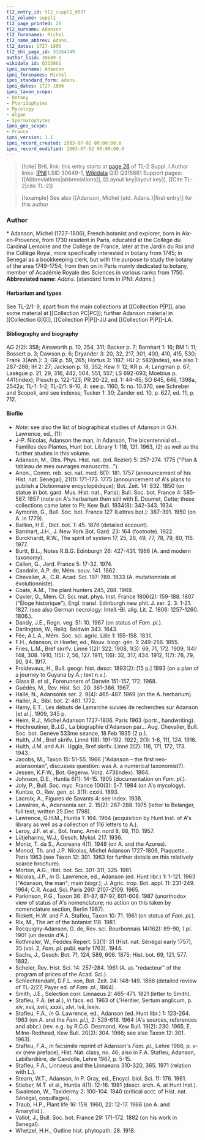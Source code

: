 ```yaml
---
tl2_entry_id: tl2_suppl1_0037
tl2_volume: suppl1
tl2_page_printed: 26
tl2_surname: Adanson
tl2_forenames: Michel
tl2_name_abbrev: Adans.
tl2_dates: 1727-1806
tl2_bhl_page_id: 33264749
author_lsid: 30649-1
wikidata_id: Q315861
ipni_surname: Adanson
ipni_forenames: Michel
ipni_standard_form: Adans.
ipni_dates: 1727-1806
ipni_taxon_scope: 
- Botany
- Pteridophytes
- Mycology
- Algae
- Spermatophytes
ipni_geo_scope: 
- France
ipni_version: 1.1
ipni_record_created: 2003-07-02 00:00:00.0
ipni_record_modified: 2003-07-02 00:00:00.0
---
```


> [!cite] BHL link: this entry starts at [page 26](https://www.biodiversitylibrary.org/page/33264749) of TL-2 Suppl. I
> Author links: [IPNI](https://www.ipni.org/a/30649-1) LSID 30649-1, [Wikidata](https://www.wikidata.org/wiki/Q315861) QID Q315861
> Support pages: [[Abbreviations|abbreviations]], [[Layout key|layout key]], [[Cite TL-2|cite TL-2]]

> [!example] See also [[Adanson, Michel {std. Adans.}|first entry]] for this author

### Author

\* Adanson, Michel (1727-1806), French botanist and explorer, born in Aix-en-Provence, from 1730 resident in Paris, educated at the Collège du Cardinal Lemoine and the Collège de France, later at the Jardin du Roi and the Collège Royal, more specifically interested in botany from 1745; in Senegal as a bookkeeping clerk, but with the purpose to study the botany of the area 1749-1754; from then on in Paris mainly dedicated to botany, member of Académie Royale des Sciences in various ranks from 1750. 
**Abbreviated name**: *Adans.* \[standard form in IPNI: *Adans.*\]

#### Herbarium and types

See TL-2/1: 9, apart from the main collections at [[Collection P|P]], also some material at [[Collection PC|PC]]; further Adanson material in [[Collection G|G]], [[Collection P|P]]-JU and [[Collection P|P]]-LA.

#### Bibliography and biography

AG 2(2): 358; Ainsworth p. 10, 254, 311; Backer p. 7; Barnhart 1: 16; BM 1: 11; Bossert p. 3; Dawson p. 6; Dryander 3: 20, 32, 217, 301, 400, 410, 415, 530; Frank 3(Anh.): 3; GR p. 59, 265; Hortus 3: 1187; HU 2: 582(index), see also 1: 287-288; IH 2: 27; Jackson p. 18, 352; Kew 1: 12; KR p. 4; Langman p. 67; Lasègue p. 21, 29, 316, 442, 504, 551, 557; LS 692-693; Moebius p. 441(index); Plesch p. 122-123; PR 20-22, ed. 1: 44-45; SO 645, 646, 1398a, 2542a; TL-1: 1-2; TL-2/1: 9-10, 4: see p. 1160, 5: no. 10.370, see Schreber and Scopoli, and see indexes; Tucker 1: 30; Zander ed. 10, p. 627, ed. 11, p. 712.

#### Biofile

- *Note*: see also the list of biographical studies of Adanson *in* G.H. Lawrence, ed., (1):
- J-P. Nicolas, Adanson the man, *in* Adanson, The bicentennial of... Familles des Plantes, Hunt bot. Library 1: 118, 121. 1963, (2) as well as the further studies in this volume.
- Adanson, M., Obs. Phys. Hist. nat. (ed. Rozier) 5: 257-274. 1775 ("Plan & tableau de mes ouvrages manuscrits...").
- Anon., Comm. reb. sci. nat. med. 6(1): 181. 1757 (announcement of his Hist. nat. Sénégal), 21(1): 171-173. 1775 (announcement of A's plans to publish a Dictionnaire encyclopédique); Bot. Zeit. 14: 832. 1850 (on statue in bot. gard. Mus. Hist. nat., Paris); Bull. Soc. bot. France 4: 585-587. 1857 (note on A's herbarium then still with E. Doumet, Cette; these collections came later to P); Kew Bull. 1934(8): 342-343. 1934.
- Aymonin, G., Bull. Soc. bot. France 127 (Lettres bot.): 387-391. 1950 (on A. in 1779).
- Baillon, H.E., Dict. bot. 1: 45. 1876 (detailed account).
- Barnhart, J.H., J. New York Bot. Gard. 23: 164 (footnote). 1922.
- Burckhardt, R.W., The spirit of system 17, 25, 26, 49, 77, 78, 79, 80, 116. 1977.
- Burtt, B.L., Notes R.B.G. Edinburgh 26: 427-431. 1966 (A. and modern taxonomy).
- Callen, G., Jard. France 5: 17-32. 1974.
- Candolle, A.P. de, Mém. souv. 141. 1862.
- Chevalier, A., C.R. Acad. Sci. 197: 789. 1833 (A. mutationniste et évolutionniste).
- Coats, A.M., The plant hunters 245, 288. 1969.
- Cuvier, G., Mém. Cl. Sci. mat. phys. Inst. France 1806(2): 159-188. 1807 ("Éloge historique"), Engl. transl. Edinburgh new phil. J. ser. 2. 3: 1-21. 1827. (see also German necrology: Intell.-Bl. allg. Lit. Z. 1806: 1257-1260. 1806.).
- Dandy, J.E., Regn. veg. 51: 10. 1967 (on status of *Fam. pl.*).
- Darlington, W., Reliq. Baldwin 343. 1843.
- Fée, A.L.A., Mém. Soc. sci. agric. Lille 1: 155-158. 1831.
- F.H., Adanson, *in* Hoefer, ed., Nouv. biogr. gén. 1: 249-256. 1855.
- Fries, L.M., Bref skrifv. Linné 1(2): 322. 1908, 1(3): 69, 71, 172. 1909, 1(4): 148, 308. 1910, 1(5): 7, 56, 127. 1911, 1(6): 32, 317, 434. 1912, 1(7): 78, 79, 90, 94. 1917.
- Froidevaux, H., Bull. geogr. hist. descr. 1893(2): \[15 p.\] 1893 (on a plan of a journey to Guyana by A.; text n.v.).
- Glass B. et al., Forerunners of Darwin 151-157, 172. 1968.
- Guédès, M., Rev. Hist. Sci. 20: 361-386. 1967.
- Hallé, N., Adansonia ser. 2. 9(4): 465-487. 1969 (on the A. herbarium).
- Haller, A., Bibl. bot. 2: 461. 1772.
- Hamy, E.T., Les débuts de Lamarche suivies de recherches sur Adanson \[et al.\]. 1909, 345 p.
- Heim, R.J., Michel Adanson 1727-1806. Paris 1963 (portr., handwriting).
- Hochreutiner, B.J.G., La biographie d'Adanson par... Aug. Chevalier, Bull. Soc. bot. Genève 533me séance, 18 Feb 1935 (2 p.).
- Hulth, J.M., Bref skrifv. Linné 1(8): 191-192. 1922, 2(1): 1-6, 111, 124. 1916.
- Hulth, J.M. and A.H. Uggla, Bref skrifv. Linné 2(2): 116, 171, 172, 173. 1943.
- Jacobs, M., Taxon 15: 51-55. 1966 ("Adanson – the first neo-adansonian", discusses question: was A. a numerical taxonomist?).
- Jessen, K.F.W., Bot. Gegenw. Vorz. 473(index). 1864.
- Johnson, D.E., Huntia 6(1): 14-15. 1905 (documentation on *Fam. pl.*).
- Joly, P., Bull. Soc. myc. France 100(3): 5-7. 1984 (on A's mycology).
- Kuntze, O., Rev. gen. pl. 3(1): cxxiii. 1893.
- Lacroix, A., Figures de Savants 4: see index. 1938.
- Lawalrée, A., Adansonia ser. 2. 15(2): 287-288. 1975 (letter to Belanger, full text; written 25 Dec 1798).
- Lawrence, G.H.M., Huntia 1: 164. 1964 (acquisition by Hunt Inst. of A's library as well as a collection of 116 letters to A.).
- Leroy, J.F. et al., Bot. franç. Amér. nord 8, 68, 110. 1957.
- Lütjeharms, W.J., Gesch. Mykol. 217. 1936.
- Moniz, T. da S., Acoreana 4(1). 1948 (on A. and the Azores).
- Monod, Th. and J.P. Nicolas, Michel Adanson 1727-1806, Plaquette... Paris 1963 (see Taxon 12: 301. 1963 for further details on this relatively scarce brochure).
- Morton, A.G., Hist. bot. Sci. 301-311, 325. 1981.
- Nicolas, J.P., *in* G. Lawrence, ed., Adanson (ed. Hunt libr.) 1: 1-121. 1963 ("Adanson, the man"; main biogr.); J. Agric. trop. Bot. appl. 11: 231-249. 1964; C.R. Acad. Sci. Paris 260: 2107-2109. 1965.
- Parkinson, P.G., Taxon 36: 81-87, 87-97, 601-608. 1987 (unorthodox view of status of A's nomenclature; no action on this taken by nomenclature section, Berlin 1987).
- Rickett, H.W. and F.A. Stafleu, Taxon 10: 71. 1961 (on status of *Fam. pl.*).
- Rix, M., The art of the botanist 118. 1981.
- Rocquigny-Adanson, G. de, Rev. sci. Bourbonnais 14(162): 89-90, *1 pl*. 1901 (un dessin d'A.).
- Rothmaler, W., Feddes Repert. 53(1): 31 (Hist. nat. Sénégal early 1757), 35 (vol. 2, *Fam. pl.* publ. early 1763). 1944.
- Sachs, J., Gesch. Bot. 71, 124, 589, 606. 1875; Hist. bot. 69, 121, 577. 1892.
- Scheler, Rev. Hist. Sci. 14: 257-284. 1961 (A. as "redacteur" of the program of prices of the Acad. Sci.).
- Schlechtendahl, D.F.L. von, Bot. Zeit. 24: 148-149. 1866 (detailed review of TL-2/27, Payer ed. of *Fam. pl.*, 1864).
- Smith, J.E., Selection corr. Linnaeus 2: 465-471. 1821 (letter to Smith).
- Stafleu, F.A. (et al.), *in* facs. ed. 1963 of L'Héritier, Sertum anglicum, p. xiv, xvii, xviii, xxxiii, xlvi, lvii, lxxiv.
- Stafleu, F.A., *in* G. Lawrence, ed., Adanson (ed. Hunt libr.) 1: 123-264. 1963 (on A. and the *Fam. pl.*), 2: 529-618. 1964 (A's sources, references and abbr.) (rev. e.g. by R.C.G. Desmond, Kew Bull. 19(2): 230. 1965, E. Milne-Redhead, Kew Bull. 20(2): 304. 1966; see also Taxon 12: 301. 1963).
- Stafleu, F.A., *in* facsimile reprint of Adanson's *Fam. pl.*, Lehre 1966, p. v-xv (new preface), Hist. Nat. class, no. 46; also in F.A. Stafleu, Adanson, Labillardière, de Candolle, Lehre 1967, p. 5-15.
- Stafleu, F.A., Linnaeus and the Linnaeans 310-320, 365. 1971 (relation with L.).
- Stearn, W.T., Adanson, *in* P. Gray, ed., Encycl. biol. Sci. 11: 176. 1961.
- Stieber, M.T. et al., Huntia 4(1): 12-16. 1981 (descr. arch. A. at Hunt Inst.).
- Swainson, W., Taxidermy 2: 100-104. 1840 (critical acct. of Hist. nat. Sénégal, coquillages).
- Traub, H.P., Plant life 16: 159. 1960, 22: 12-17. 1966 (on A. and Amaryllid.).
- Vallot, J., Bull. Soc. bot. France 29: 171-172. 1882 (on his work in Senegal).
- Whetzel, H.H., Outline hist. phytopath. 28. 1918.

